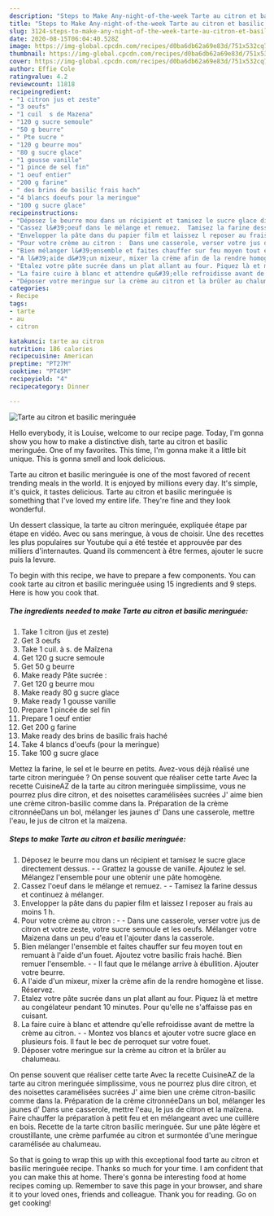 ```yaml
---
description: "Steps to Make Any-night-of-the-week Tarte au citron et basilic meringuée"
title: "Steps to Make Any-night-of-the-week Tarte au citron et basilic meringuée"
slug: 3124-steps-to-make-any-night-of-the-week-tarte-au-citron-et-basilic-meringuee
date: 2020-08-15T06:04:40.528Z
image: https://img-global.cpcdn.com/recipes/d0ba6db62a69e83d/751x532cq70/tarte-au-citron-et-basilic-meringuee-photo-principale-de-la-recette.jpg
thumbnail: https://img-global.cpcdn.com/recipes/d0ba6db62a69e83d/751x532cq70/tarte-au-citron-et-basilic-meringuee-photo-principale-de-la-recette.jpg
cover: https://img-global.cpcdn.com/recipes/d0ba6db62a69e83d/751x532cq70/tarte-au-citron-et-basilic-meringuee-photo-principale-de-la-recette.jpg
author: Effie Cole
ratingvalue: 4.2
reviewcount: 11818
recipeingredient:
- "1 citron jus et zeste"
- "3 oeufs"
- "1 cuil  s de Mazena"
- "120 g sucre semoule"
- "50 g beurre"
- " Pte sucre "
- "120 g beurre mou"
- "80 g sucre glace"
- "1 gousse vanille"
- "1 pince de sel fin"
- "1 oeuf entier"
- "200 g farine"
- " des brins de basilic frais hach"
- "4 blancs doeufs pour la meringue"
- "100 g sucre glace"
recipeinstructions:
- "Déposez le beurre mou dans un récipient et tamisez le sucre glace directement dessus.  Grattez la gousse de vanille. Ajoutez le sel. Mélangez l&#39;ensemble pour une obtenir une pâte homogène."
- "Cassez l&#39;oeuf dans le mélange et remuez.  Tamisez la farine dessus et continuez à mélanger."
- "Envelopper la pâte dans du papier film et laissez l reposer au frais au moins 1 h."
- "Pour votre crème au citron :  Dans une casserole, verser votre jus de citron et votre zeste, votre sucre semoule et les oeufs. Mélanger votre Maizena dans un peu d&#39;eau et l&#39;ajouter dans la casserole."
- "Bien mélanger l&#39;ensemble et faites chauffer sur feu moyen tout en remuant à l&#39;aide d&#39;un fouet. Ajoutez votre basilic frais haché. Bien remuer l&#39;ensemble.   Il faut que le mélange arrive à ébullition. Ajouter votre beurre."
- "A l&#39;aide d&#39;un mixeur, mixer la crème afin de la rendre homogène et lisse. Réservez."
- "Etalez votre pâte sucrée dans un plat allant au four. Piquez là et mettre au congélateur pendant 10 minutes. Pour qu&#39;elle ne s&#39;affaisse pas en cuisant."
- "La faire cuire à blanc et attendre qu&#39;elle refroidisse avant de mettre la crème au citron.  Montez vos blancs et ajouter votre sucre glace en plusieurs fois. Il faut le bec de perroquet sur votre fouet."
- "Déposer votre meringue sur la crème au citron et la brûler au chalumeau."
categories:
- Recipe
tags:
- tarte
- au
- citron

katakunci: tarte au citron 
nutrition: 186 calories
recipecuisine: American
preptime: "PT27M"
cooktime: "PT45M"
recipeyield: "4"
recipecategory: Dinner

---
```



![Tarte au citron et basilic meringuée](https://img-global.cpcdn.com/recipes/d0ba6db62a69e83d/751x532cq70/tarte-au-citron-et-basilic-meringuee-photo-principale-de-la-recette.jpg)

Hello everybody, it is Louise, welcome to our recipe page. Today, I'm gonna show you how to make a distinctive dish, tarte au citron et basilic meringuée. One of my favorites. This time, I'm gonna make it a little bit unique. This is gonna smell and look delicious.

Tarte au citron et basilic meringuée is one of the most favored of recent trending meals in the world. It is enjoyed by millions every day. It's simple, it's quick, it tastes delicious. Tarte au citron et basilic meringuée is something that I've loved my entire life. They're fine and they look wonderful.

Un dessert classique, la tarte au citron meringuée, expliquée étape par étape en vidéo. Avec ou sans meringue, à vous de choisir. Une des recettes les plus populaires sur Youtube qui a été testée et approuvée par des milliers d&#39;internautes. Quand ils commencent à être fermes, ajouter le sucre puis la levure.


To begin with this recipe, we have to prepare a few components. You can cook tarte au citron et basilic meringuée using 15 ingredients and 9 steps. Here is how you cook that.

<!--inarticleads1-->

##### The ingredients needed to make Tarte au citron et basilic meringuée:

1. Take 1 citron (jus et zeste)
1. Get 3 oeufs
1. Take 1 cuil. à s. de Maîzena
1. Get 120 g sucre semoule
1. Get 50 g beurre
1. Make ready  Pâte sucrée :
1. Get 120 g beurre mou
1. Make ready 80 g sucre glace
1. Make ready 1 gousse vanille
1. Prepare 1 pincée de sel fin
1. Prepare 1 oeuf entier
1. Get 200 g farine
1. Make ready  des brins de basilic frais haché
1. Take 4 blancs d&#39;oeufs (pour la meringue)
1. Take 100 g sucre glace


Mettez la farine, le sel et le beurre en petits. Avez-vous déjà réalisé une tarte citron meringuée ? On pense souvent que réaliser cette tarte Avec la recette CuisineAZ de la tarte au citron meringuée simplissime, vous ne pourrez plus dire citron, et des noisettes caramélisées sucrées J&#39; aime bien une crème citron-basilic comme dans la. Préparation de la crème citronnéeDans un bol, mélanger les jaunes d&#39; Dans une casserole, mettre l&#39;eau, le jus de citron et la maïzena. 

<!--inarticleads2-->

##### Steps to make Tarte au citron et basilic meringuée:

1. Déposez le beurre mou dans un récipient et tamisez le sucre glace directement dessus. -  - Grattez la gousse de vanille. Ajoutez le sel. Mélangez l&#39;ensemble pour une obtenir une pâte homogène.
1. Cassez l&#39;oeuf dans le mélange et remuez. -  - Tamisez la farine dessus et continuez à mélanger.
1. Envelopper la pâte dans du papier film et laissez l reposer au frais au moins 1 h.
1. Pour votre crème au citron : -  - Dans une casserole, verser votre jus de citron et votre zeste, votre sucre semoule et les oeufs. Mélanger votre Maizena dans un peu d&#39;eau et l&#39;ajouter dans la casserole.
1. Bien mélanger l&#39;ensemble et faites chauffer sur feu moyen tout en remuant à l&#39;aide d&#39;un fouet. Ajoutez votre basilic frais haché. Bien remuer l&#39;ensemble.  -  - Il faut que le mélange arrive à ébullition. Ajouter votre beurre.
1. A l&#39;aide d&#39;un mixeur, mixer la crème afin de la rendre homogène et lisse. Réservez.
1. Etalez votre pâte sucrée dans un plat allant au four. Piquez là et mettre au congélateur pendant 10 minutes. Pour qu&#39;elle ne s&#39;affaisse pas en cuisant.
1. La faire cuire à blanc et attendre qu&#39;elle refroidisse avant de mettre la crème au citron. -  - Montez vos blancs et ajouter votre sucre glace en plusieurs fois. Il faut le bec de perroquet sur votre fouet.
1. Déposer votre meringue sur la crème au citron et la brûler au chalumeau.


On pense souvent que réaliser cette tarte Avec la recette CuisineAZ de la tarte au citron meringuée simplissime, vous ne pourrez plus dire citron, et des noisettes caramélisées sucrées J&#39; aime bien une crème citron-basilic comme dans la. Préparation de la crème citronnéeDans un bol, mélanger les jaunes d&#39; Dans une casserole, mettre l&#39;eau, le jus de citron et la maïzena. Faire chauffer la préparation à petit feu et en mélangeant avec une cuillère en bois. Recette de la tarte citron basilic meringuée. Sur une pâte légère et croustillante, une crème parfumée au citron et surmontée d&#39;une meringue caramélisée au chalumeau. 

So that is going to wrap this up with this exceptional food tarte au citron et basilic meringuée recipe. Thanks so much for your time. I am confident that you can make this at home. There's gonna be interesting food at home recipes coming up. Remember to save this page in your browser, and share it to your loved ones, friends and colleague. Thank you for reading. Go on get cooking!
